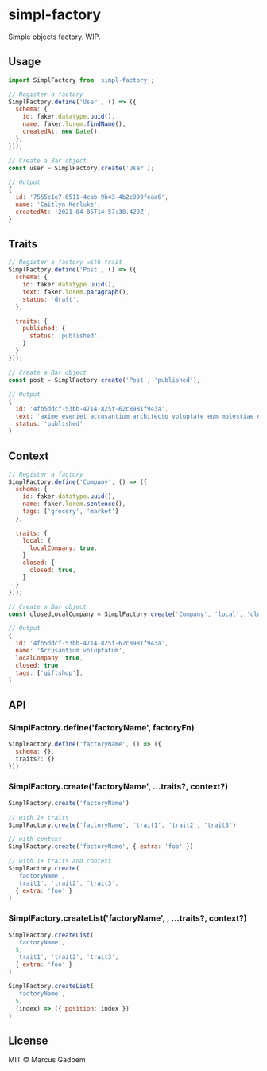 # simpl-factory

Simple objects factory. WIP.

## Usage

```javascript
import SimplFactory from 'simpl-factory';

// Register a factory
SimplFactory.define('User', () => ({
  schema: {
    id: faker.datatype.uuid(),
    name: faker.lorem.findName(),
    createdAt: new Date(),
  },
}));

// Create a Bar object
const user = SimplFactory.create('User');

// Output
{
  id: '7565c1e7-6511-4cab-9b43-4b2c999feaa6',
  name: 'Caitlyn Kerluke',
  createdAt: '2021-04-05T14:57:38.429Z',
}
```

## Traits

```javascript
// Register a factory with trait
SimplFactory.define('Post', () => ({
  schema: {
    id: faker.datatype.uuid(),
    text: faker.lorem.paragraph(),
    status: 'draft',
  },

  traits: {
    published: {
      status: 'published',
    }
  }
}));

// Create a Bar object
const post = SimplFactory.create('Post', 'published');

// Output
{
  id: '4fb5ddcf-53bb-4714-825f-62c8981f943a',
  text: 'axime eveniet accusantium architecto voluptate eum molestiae dolor voluptas. Animi repellendus voluptatem non vitae aut molestiae reprehenderit quibusdam.',
  status: 'published'
}
```

## Context

```javascript
// Register a factory
SimplFactory.define('Company', () => ({
  schema: {
    id: faker.datatype.uuid(),
    name: faker.lorem.sentence(),
    tags: ['grocery', 'market']
  },

  traits: {
    local: {
      localCompany: true,
    }
    closed: {
      closed: true,
    }
  }
}));

// Create a Bar object
const closedLocalCompany = SimplFactory.create('Company', 'local', 'closed', { tags: ['giftshop'] });

// Output
{
  id: '4fb5ddcf-53bb-4714-825f-62c8981f943a',
  name: 'Accusantium voluptatum',
  localCompany: true,
  closed: true
  tags: ['giftshop'],
}
```

## API

### SimplFactory.define('factoryName', factoryFn)

```javascript
SimplFactory.define('factoryName', () => ({
  schema: {},
  traits?: {}
}))
```

### SimplFactory.create('factoryName', ...traits?, context?)

```javascript
SimplFactory.create('factoryName')

// with 1+ traits
SimplFactory.create('factoryName', 'trait1', 'trait2', 'trait3')

// with context
SimplFactory.create('factoryName', { extra: 'foo' })

// with 1+ traits and context
SimplFactory.create(
  'factoryName',
  'trait1', 'trait2', 'trait3',
  { extra: 'foo' }
)
```

### SimplFactory.createList('factoryName', <count>, ...traits?, context?)

```javascript
SimplFactory.createList(
  'factoryName',
  5,
  'trait1', 'trait2', 'trait3',
  { extra: 'foo' }
)

SimplFactory.createList(
  'factoryName',
  5,
  (index) => ({ position: index })
)
```

## License

MIT © Marcus Gadbem
